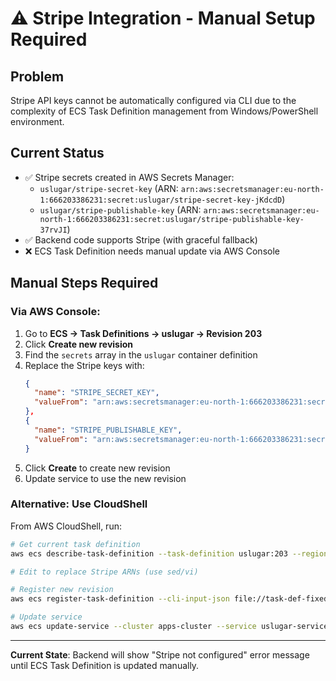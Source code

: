 # ⚠️ Stripe Integration - Manual Setup Required

## Problem
Stripe API keys cannot be automatically configured via CLI due to the complexity of ECS Task Definition management from Windows/PowerShell environment.

## Current Status
- ✅ Stripe secrets created in AWS Secrets Manager:
  - `uslugar/stripe-secret-key` (ARN: `arn:aws:secretsmanager:eu-north-1:666203386231:secret:uslugar/stripe-secret-key-jKdcdD`)
  - `uslugar/stripe-publishable-key` (ARN: `arn:aws:secretsmanager:eu-north-1:666203386231:secret:uslugar/stripe-publishable-key-37rvJI`)
- ✅ Backend code supports Stripe (with graceful fallback)
- ❌ ECS Task Definition needs manual update via AWS Console

## Manual Steps Required

### Via AWS Console:
1. Go to **ECS → Task Definitions → uslugar → Revision 203**
2. Click **Create new revision**
3. Find the `secrets` array in the `uslugar` container definition
4. Replace the Stripe keys with:
   ```json
   {
     "name": "STRIPE_SECRET_KEY",
     "valueFrom": "arn:aws:secretsmanager:eu-north-1:666203386231:secret:uslugar/stripe-secret-key-jKdcdD"
   },
   {
     "name": "STRIPE_PUBLISHABLE_KEY",
     "valueFrom": "arn:aws:secretsmanager:eu-north-1:666203386231:secret:uslugar/stripe-publishable-key-37rvJI"
   }
   ```
5. Click **Create** to create new revision
6. Update service to use the new revision

### Alternative: Use CloudShell
From AWS CloudShell, run:
```bash
# Get current task definition
aws ecs describe-task-definition --task-definition uslugar:203 --region eu-north-1 > task-def.json

# Edit to replace Stripe ARNs (use sed/vi)

# Register new revision
aws ecs register-task-definition --cli-input-json file://task-def-fixed.json --region eu-north-1

# Update service
aws ecs update-service --cluster apps-cluster --service uslugar-service-2gk1f1mv --task-definition uslugar:NEW_REVISION --force-new-deployment --region eu-north-1
```

---

**Current State**: Backend will show "Stripe not configured" error message until ECS Task Definition is updated manually.


